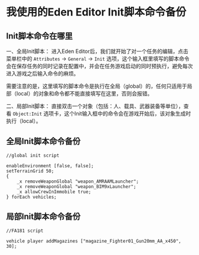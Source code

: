 <!--
 * @Description: 
 * @Version: 
 * @Author: Ultronxr
 * @Date: 2021-01-11 21:25:36
 * @LastEditors: Ultronxr
 * @LastEditTime: 2021-01-12 18:04:35
-->

# 我使用的Eden Editor Init脚本命令备份

## Init脚本命令在哪里

一、全局Init脚本：
进入Eden Editor后，我们就开始了对一个任务的编辑，点击菜单栏中的 `Attributes` -> `General` -> `Init` 选项，这个输入框里填写的脚本命令会在保存任务的同时记录在配置中，并会在任务游戏启动的同时预执行，避免每次进入游戏之后输入命令的麻烦。

需要注意的是，这里填写的脚本命令是执行在全局（global）的，任何只适用于局部（local）的对象和命令都不能直接填写在这里，否则会报错。

二、局部Init脚本：
直接双击一个对象（包括：人、载具、武器装备等单位），查看 `Object:Init` 选项卡，这个Init输入框中的命令会在游戏开始后，该对象生成时执行（local）。

## 全局Init脚本命令备份

```script
//global init script

enableEnvironment [false, false];
setTerrainGrid 50;
{
    _x removeWeaponGlobal "weapon_AMRAAMLauncher";
    _x removeWeaponGlobal "weapon_BIM9xLauncher";
    _x allowCrewInImmobile true;
} forEach vehicles;
```

## 局部Init脚本命令备份

```script
//FA181 script

vehicle player addMagazines ["magazine_Fighter01_Gun20mm_AA_x450", 30];



```
